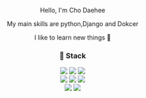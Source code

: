 
<div align="center">

<div>
<p>Hello, I'm Cho Daehee</p>
<p> My main skills are python,Django and Dokcer</p>
<p>I like to learn new things 💖</p>
</div>


<div>
<h3>📒 Stack</h3>
<div>
<img src="https://img.shields.io/badge/python-3776AB?style=flat&logo=python&logoColor=white"/>

<img src="https://img.shields.io/badge/Django-092e20?style=flat&logo=Django&logoColor=white"/>

<img src="https://img.shields.io/badge/MySQL-4479A1?style=flat&logo=MySQL&logoColor=white"/>

<br>

<img src="https://img.shields.io/badge/HTML5-E34F26?style=flat&logo=HTML5&logoColor=white"/>

<img src="https://img.shields.io/badge/CSS3-1572B6?style=flat&logo=CSS3&logoColor=white"/>

<img src="https://img.shields.io/badge/Bootstrap-7952B3?style=flat&logo=Bootstrap&logoColor=white"/>

<br>

<img src="https://img.shields.io/badge/Git-F05032?style=flat&logo=Git&logoColor=white"/>

<img src="https://img.shields.io/badge/GitHub-181717?style=flat&logo=GitHub&logoColor=white"/>

</div>
</div>
</div>
